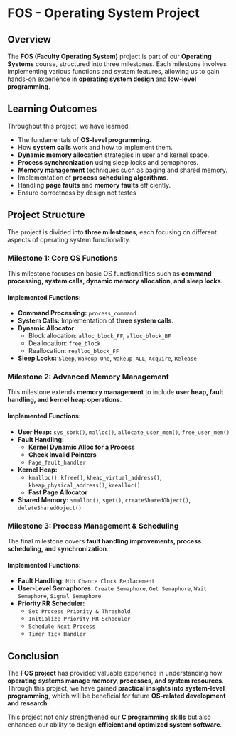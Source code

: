 # FOS - Operating System Project  

## Overview  

The **FOS (Faculty Operating System)** project is part of our **Operating Systems** course, structured into three milestones. Each milestone involves implementing various functions and system features, allowing us to gain hands-on experience in **operating system design** and **low-level programming**.  

## Learning Outcomes  

Throughout this project, we have learned:  

- The fundamentals of **OS-level programming**.  
- How **system calls** work and how to implement them.  
- **Dynamic memory allocation** strategies in user and kernel space.  
- **Process synchronization** using sleep locks and semaphores.  
- **Memory management** techniques such as paging and shared memory.  
- Implementation of **process scheduling algorithms**.  
- Handling **page faults** and **memory faults** efficiently.
- Ensure correctness by design  not testes 

## Project Structure  

The project is divided into **three milestones**, each focusing on different aspects of operating system functionality.  

### Milestone 1: Core OS Functions  

This milestone focuses on basic OS functionalities such as **command processing, system calls, dynamic memory allocation, and sleep locks**.  

#### Implemented Functions:  

- **Command Processing:** `process_command`  
- **System Calls:** Implementation of **three system calls**.  
- **Dynamic Allocator:**  
  - Block allocation: `alloc_block_FF`, `alloc_block_BF`  
  - Deallocation: `free_block`  
  - Reallocation: `realloc_block_FF`  
- **Sleep Locks:** `Sleep`, `Wakeup One`, `Wakeup ALL`, `Acquire`, `Release`  

### Milestone 2: Advanced Memory Management  

This milestone extends **memory management** to include **user heap, fault handling, and kernel heap operations**.  

#### Implemented Functions:  

- **User Heap:** `sys_sbrk()`, `malloc()`, `allocate_user_mem()`, `free_user_mem()`  
- **Fault Handling:**  
  - **Kernel Dynamic Alloc for a Process**  
  - **Check Invalid Pointers**  
  - `Page_fault_handler`  
- **Kernel Heap:**  
  - `kmalloc()`, `kfree()`, `kheap_virtual_address()`, `kheap_physical_address()`, `krealloc()`  
  - **Fast Page Allocator**  
- **Shared Memory:** `smalloc()`, `sget()`, `createSharedObject()`, `deleteSharedObject()`  

### Milestone 3: Process Management & Scheduling  

The final milestone covers **fault handling improvements, process scheduling, and synchronization**.  

#### Implemented Functions:  

- **Fault Handling:** `Nth Chance Clock Replacement`  
- **User-Level Semaphores:** `Create Semaphore`, `Get Semaphore`, `Wait Semaphore`, `Signal Semaphore`  
- **Priority RR Scheduler:**  
  - `Set Process Priority & Threshold`  
  - `Initialize Priority RR Scheduler`  
  - `Schedule Next Process`  
  - `Timer Tick Handler`  

## Conclusion  

The **FOS project** has provided valuable experience in understanding how **operating systems manage memory, processes, and system resources**. Through this project, we have gained **practical insights into system-level programming**, which will be beneficial for future **OS-related development and research**.  

This project not only strengthened our **C programming skills** but also enhanced our ability to design **efficient and optimized system software**. 
